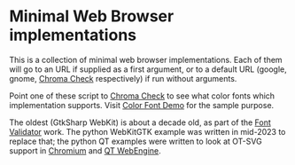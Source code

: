 # Minimal Web Browser implementations

This is a collection of minimal web browser implementations. Each of them will
go to an URL if supplied as a first argument, or to a default URL (google, gnome, [Chroma Check](https://pixelambacht.nl/chromacheck/) respectively)
if run without arguments.

Point one of these script to [Chroma Check](https://pixelambacht.nl/chromacheck/) to see what
color fonts which implementation supports. Visit [Color Font Demo](https://yoksel.github.io/color-fonts-demo/)
for the sample purpose.

The oldest (GtkSharp WebKit) is about a decade old, as part of the
[Font Validator](https://github.com/HinTak/Font-Validator) work. The python WebKitGTK example
was written in mid-2023 to replace that; the python QT examples were written to look at OT-SVG support
in [Chromium](https://github.com/HinTak/chromium-mod-CI) and [QT WebEngine](https://github.com/HinTak/Qt6WE-OT-SVG).
